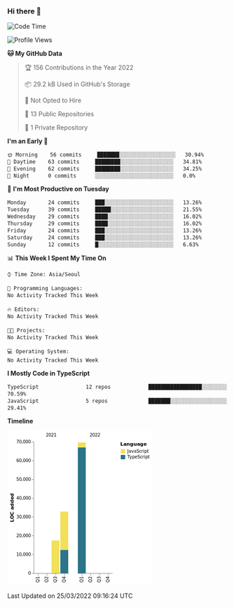 ### Hi there 👋

  <!--START_SECTION:waka-->
![Code Time](http://img.shields.io/badge/Code%20Time-13%20mins-blue)

![Profile Views](http://img.shields.io/badge/Profile%20Views-11-blue)

**🐱 My GitHub Data** 

> 🏆 156 Contributions in the Year 2022
 > 
> 📦 29.2 kB Used in GitHub's Storage 
 > 
> 🚫 Not Opted to Hire
 > 
> 📜 13 Public Repositories 
 > 
> 🔑 1 Private Repository 
 > 
**I'm an Early 🐤** 

```text
🌞 Morning    56 commits     ███████░░░░░░░░░░░░░░░░░░   30.94% 
🌆 Daytime    63 commits     ████████░░░░░░░░░░░░░░░░░   34.81% 
🌃 Evening    62 commits     ████████░░░░░░░░░░░░░░░░░   34.25% 
🌙 Night      0 commits      ░░░░░░░░░░░░░░░░░░░░░░░░░   0.0%

```
📅 **I'm Most Productive on Tuesday** 

```text
Monday       24 commits     ███░░░░░░░░░░░░░░░░░░░░░░   13.26% 
Tuesday      39 commits     █████░░░░░░░░░░░░░░░░░░░░   21.55% 
Wednesday    29 commits     ████░░░░░░░░░░░░░░░░░░░░░   16.02% 
Thursday     29 commits     ████░░░░░░░░░░░░░░░░░░░░░   16.02% 
Friday       24 commits     ███░░░░░░░░░░░░░░░░░░░░░░   13.26% 
Saturday     24 commits     ███░░░░░░░░░░░░░░░░░░░░░░   13.26% 
Sunday       12 commits     █░░░░░░░░░░░░░░░░░░░░░░░░   6.63%

```


📊 **This Week I Spent My Time On** 

```text
⌚︎ Time Zone: Asia/Seoul

💬 Programming Languages: 
No Activity Tracked This Week

🔥 Editors: 
No Activity Tracked This Week

🐱‍💻 Projects: 
No Activity Tracked This Week

💻 Operating System: 
No Activity Tracked This Week

```

**I Mostly Code in TypeScript** 

```text
TypeScript               12 repos            █████████████████░░░░░░░░   70.59% 
JavaScript               5 repos             ███████░░░░░░░░░░░░░░░░░░   29.41%

```


**Timeline**

![Chart not found](https://raw.githubusercontent.com/bjc1102/bjc1102/main/charts/bar_graph.png) 


 Last Updated on 25/03/2022 09:16:24 UTC
<!--END_SECTION:waka-->
